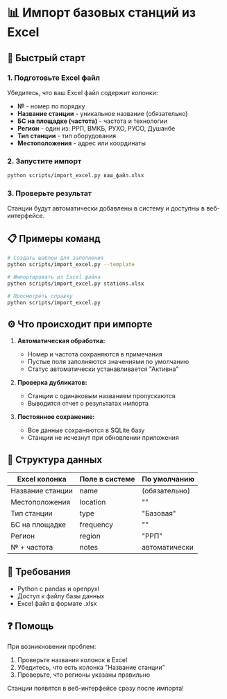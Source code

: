 # 📊 Импорт базовых станций из Excel

## 🚀 Быстрый старт

### 1. Подготовьте Excel файл
Убедитесь, что ваш Excel файл содержит колонки:
- **№** - номер по порядку
- **Название станции** - уникальное название (обязательно)
- **БС на площадке (частота)** - частота и технологии
- **Регион** - один из: РРП, ВМКБ, РУХО, РУСО, Душанбе
- **Тип станции** - тип оборудования
- **Местоположения** - адрес или координаты

### 2. Запустите импорт
```bash
python scripts/import_excel.py ваш_файл.xlsx
```

### 3. Проверьте результат
Станции будут автоматически добавлены в систему и доступны в веб-интерфейсе.

## 📋 Примеры команд

```bash
# Создать шаблон для заполнения
python scripts/import_excel.py --template

# Импортировать из Excel файла
python scripts/import_excel.py stations.xlsx

# Просмотреть справку
python scripts/import_excel.py
```

## ⚙️ Что происходит при импорте

1. **Автоматическая обработка:**
   - Номер и частота сохраняются в примечания
   - Пустые поля заполняются значениями по умолчанию
   - Статус автоматически устанавливается "Активна"

2. **Проверка дубликатов:**
   - Станции с одинаковым названием пропускаются
   - Выводится отчет о результатах импорта

3. **Постоянное сохранение:**
   - Все данные сохраняются в SQLite базу
   - Станции не исчезнут при обновлении приложения

## 📁 Структура данных

| Excel колонка | Поле в системе | По умолчанию |
|---------------|----------------|--------------|
| Название станции | name | (обязательно) |
| Местоположения | location | "" |
| Тип станции | type | "Базовая" |
| БС на площадке | frequency | "" |
| Регион | region | "РРП" |
| № + частота | notes | автоматически |

## 🔧 Требования

- Python с pandas и openpyxl
- Доступ к файлу базы данных
- Excel файл в формате .xlsx

## ❓ Помощь

При возникновении проблем:
1. Проверьте названия колонок в Excel
2. Убедитесь, что есть колонка "Название станции"
3. Проверьте, что регионы указаны правильно

Станции появятся в веб-интерфейсе сразу после импорта!